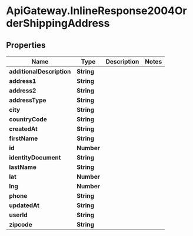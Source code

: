 # ApiGateway.InlineResponse2004OrderShippingAddress

## Properties

Name | Type | Description | Notes
------------ | ------------- | ------------- | -------------
**additionalDescription** | **String** |  | 
**address1** | **String** |  | 
**address2** | **String** |  | 
**addressType** | **String** |  | 
**city** | **String** |  | 
**countryCode** | **String** |  | 
**createdAt** | **String** |  | 
**firstName** | **String** |  | 
**id** | **Number** |  | 
**identityDocument** | **String** |  | 
**lastName** | **String** |  | 
**lat** | **Number** |  | 
**lng** | **Number** |  | 
**phone** | **String** |  | 
**updatedAt** | **String** |  | 
**userId** | **String** |  | 
**zipcode** | **String** |  | 


